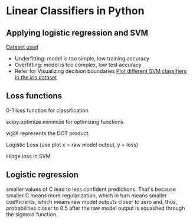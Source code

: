 # Linear Classifiers in Python

## Applying logistic regression and SVM

[Dataset used](http://ai.stanford.edu/~amaas/data/sentiment/)

- Underfitting: model is too simple, low training accuracy
- Overfitting: model is too complex, low test accuracy
- Refer for Visualizing decision boundaries [Plot different SVM classifiers in the iris dataset](http://scikit-learn.org/stable/auto_examples/svm/plot_iris.html)

## Loss functions

0-1 loss function for classification

scipy.optimize.minimize for optimizing functions

w@X represents the DOT product.

Logistic Loss (use plot x = raw model output, y = loss)

Hinge loss in SVM

## Logistic regression

smaller values of C lead to less confident predictions. That's because smaller C means more regularization, which in turn means smaller coefficients, which means raw model outputs closer to zero and, thus, probabilities closer to 0.5 after the raw model output is squashed through the sigmoid function.